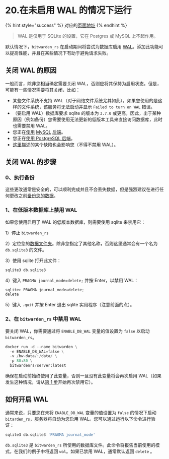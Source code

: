 # 20.在未启用 WAL 的情况下运行

{% hint style="success" %}
对应的[页面地址](https://github.com/dani-garcia/bitwarden_rs/wiki/Running-without-WAL-enabled)
{% endhint %}

> WAL 是仅用于 SQLite 的设置，它在 Postgres 或 MySQL 上不起作用。

默认情况下，`bitwarden_rs` 在启动期间将尝试为数据库启用 [WAL](https://sqlite.org/wal.html)。添加此功能可以提高性能，并且在某些情况下有助于避免请求失败。

## 关闭 WAL 的原因 <a id="reasons-to-turn-wal-off"></a>

一般而言，除非您相当确定需要关闭 WAL，否则应将其保持为启用状态。但是，可能有一些情况需要将其关闭，比如：

* 某些文件系统不支持 WAL（对于网络文件系统尤其如此）。如果您使用的是这样的文件系统，该服务将无法启动并显示 `Failed to turn on WAL` 错误。
* （要启用 WAL）数据库要求 sqlite 的版本为 `3.7.0` 或更高，因此，出于某种原因（例如备份）您需要使用无法更新的低版本工具来直接访问数据库，此时也需要禁用 WAL。
* 您正在[使用](using-the-mysql-backend.md) [MySQL](using-the-mysql-backend.md) [后端](using-the-mysql-backend.md)。
* 您正在[使用 PostgreSQL 后端](using-the-postgresql-backend.md)。
* [这里](https://sqlite.org/wal.html#advantages)描述的某个缺陷也会影响您（不得不禁用 WAL）。

## 关闭 WAL 的步骤 <a id="how-to-turn-wal-off"></a>

### 0、执行备份 <a id="0-make-backup"></a>

这些更改通常是安全的，可以顺利完成并且不会丢失数据，但是强烈建议在进行任何更改之前[备份您的数据](../other-information/backing-up-your-vault.md)。

### 1、在低版本数据库上禁用 WAL <a id="1-disable-wal-on-old-db"></a>

如果您使用启用了 WAL 的低版本数据库，则需要使用 sqlite 来禁用它：

1）停止 `bitwarden_rs`

2）定位您的[数据文件夹](changing-persistent-data-location.md)。除非您指定了其他名称，否则这里通常会有一个名为 `db.sqlite3` 的文件。

3）使用 sqlite 打开此文件：

```python
sqlite3 db.sqlite3
```

4）键入 `PRAGMA journal_mode=delete;` 并按 Enter，以禁用 WAL：

```python
sqlite> PRAGMA journal_mode=delete;
delete
```

5）键入 `.quit` 并按 Enter 退出 sqlite 实用程序（注意前面的点）。

### 2、在 `bitwarden_rs` 中禁用 WAL  <a id="2-disable-wal-in-bitwarden_rs"></a>

要关闭 WAL，你需要通过将 `ENABLE_DB_WAL` 变量的值设置为 `false` 以启动 `bitwarden_rs`。

```python
docker run -d --name bitwarden \
  -e ENABLE_DB_WAL=false \
  -v /bw-data/:/data/ \
  -p 80:80 \
  bitwardenrs/server:latest
```

确保在启动前始终使用了此变量，否则一旦没有此变量将会再次启用 WAL（如果发生这种情况，请从[第 1 步](running-without-wal-enabled.md#1-disable-wal-on-old-db)开始再次禁用它）。

## 如何开启 WAL <a id="how-to-turn-wal-on"></a>

通常来说，只要您在未将 `ENABLE_DB_WAL` 变量的值设置为 `false` 的情况下启动 `bitarden_rs`，服务器将自动为您启用 WAL。您可以通过运行以下命令进行验证：

```python
sqlite3 db.sqlite3 'PRAGMA journal_mode'
```

`db.sqlite3` 是 `bitwarden_rs` 所使用的数据库文件。此命令将报告当前使用的模式，在我们的例子中将返回 `wal`。如果已禁用 WAL，通常默认返回 `delete` 。


